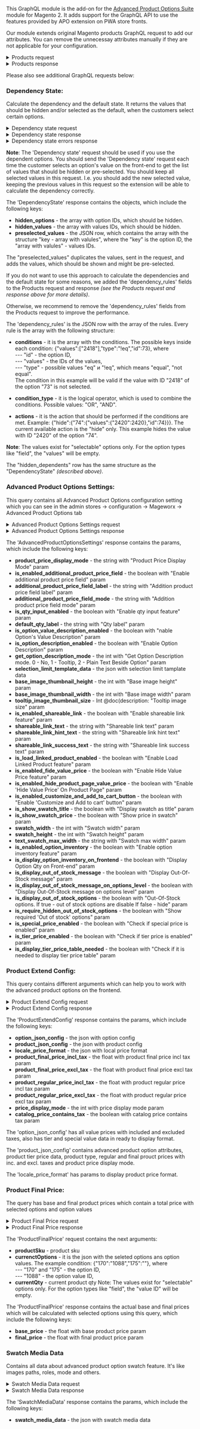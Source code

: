 This GraphQL module is the add-on for the [Advanced Product Options Suite](https://www.mageworx.com/magento-2-advanced-product-options-suite.html) module for Magento 2. It adds support for the GraphQL API to use the features provided by APO extension on PWA store fronts.

Our module extends original Magento products GraphQL request to add our attributes. You can remove the unnecessay attributes manually if they are not applicable for your configuration.

<details>
  <summary>Products request</summary>

```graphql 
{
  products(filter: {sku: {eq: "testMW"}}) {
    items {
      id
      name
      sku
      __typename
      dependency_rules
      hidden_dependents
      absolute_price
      absolute_cost
      absolute_weight
      sku_policy
      shareable_link
      hide_additional_product_price
      ... on CustomizableProductInterface {
        options {
          __typename
          title
          required
          sort_order
          option_id
          qty_input
          div_class
          one_time
          is_swatch
          is_hidden
          mageworx_option_gallery
          mageworx_option_image_mode
          description
          sku_policy
          is_all_customer_groups
          is_all_store_views
          customer_group
          store_view
          disabled
          disabled_by_values
          selection_limit_from
          selection_limit_to
          ... on CustomizableDropDownOption {
            dropdown_value: value {
              title
              option_type_id
              price
              price_type
              sku
              mageworx_option_type_price
              mageworx_title
              special_price
              tier_price
              description
              dependency
              dependency_type
              cost
              images_data
              is_default
              qty_multiplier
              weight
              weight_type
              qty
              manage_stock
              disabled
            }
          }
          ... on CustomizableRadioOption {
                radio_value: value {
              title
              option_type_id
              price
              price_type
              sku
              mageworx_option_type_price
              mageworx_title
              special_price
              tier_price
              description
              dependency
              dependency_type
              cost
              images_data
              is_default
              qty_multiplier
              weight
              weight_type
              qty
              manage_stock
              disabled
            }
          }
          ... on CustomizableMultipleOption {
            multiple_value: value {
              title
              option_type_id
              price
              price_type
              sku
              mageworx_option_type_price
              mageworx_title
              special_price
              tier_price
              description
              dependency
              dependency_type
              cost
              images_data
              is_default
              qty_multiplier
              weight
              weight_type
              qty
              manage_stock
              disabled
            }
          }
          ... on CustomizableCheckboxOption {
            checkbox_value: value {
              title
              option_type_id
              price
              price_type
              sku
              mageworx_option_type_price
              mageworx_title
              special_price
              tier_price
              description
              dependency
              dependency_type
              cost
              images_data
              is_default
              qty_multiplier
              weight
              weight_type
              qty
              manage_stock
              disabled
            }
          }
          ... on CustomizableFieldOption {
            field_value: value {
              max_characters
              price_type
              price
              sku
              mageworx_option_price
              mageworx_title
              dependency
              dependency_type
            }
          }
          ... on CustomizableAreaOption {
            area_value: value {
              max_characters
              price_type
              price
              sku
              mageworx_option_price
              mageworx_title
              dependency
              dependency_type
            }
          }
          ... on CustomizableFileOption {
            file_value: value {
              file_extension
              image_size_x
              image_size_y
              price_type
              price
              sku
              mageworx_option_price
              mageworx_title
              dependency
              dependency_type
            }
          }
          ... on CustomizableDateOption {
            date_value: value {
              price_type
              price
              sku
              mageworx_option_price
              mageworx_title
              dependency
              dependency_type
            }
          }
        }
      }
    }
  }
}
```
</details>
<details>
  <summary>Products response</summary>

```graphql 
{
  "data": {
    "products": {
      "items": [
        {
          "id": 24,
          "name": "testMW",
          "sku": "testMW",
          "__typename": "SimpleProduct",
          "dependency_rules": "[{\"conditions\":[{\"values\":[],\"type\":\"!eq\",\"id\":172}],\"condition_type\":\"or\",\"actions\":{\"hide\":{\"174\":{\"values\":[],\"id\":174},\"175\":{\"values\":[],\"id\":175}}}},{\"conditions\":[{\"values\":[\"1094\"],\"type\":\"!eq\",\"id\":172}],\"condition_type\":\"or\",\"actions\":{\"hide\":{\"174\":{\"values\":{\"1098\":\"1098\",\"1099\":\"1099\",\"1100\":\"1100\",\"1101\":\"1101\"},\"id\":174}}}},{\"conditions\":[{\"values\":[\"1092\",\"1093\",\"1094\"],\"type\":\"!eq\",\"id\":172}],\"condition_type\":\"and\",\"actions\":{\"hide\":{\"175\":{\"values\":[],\"id\":175}}}},{\"conditions\":[{\"values\":[],\"type\":\"!eq\",\"id\":171}],\"condition_type\":\"or\",\"actions\":{\"hide\":{\"176\":{\"values\":[],\"id\":176}}}},{\"conditions\":[{\"values\":[\"1090\",\"1091\"],\"type\":\"!eq\",\"id\":171}],\"condition_type\":\"and\",\"actions\":{\"hide\":{\"176\":{\"values\":[],\"id\":176}}}},{\"conditions\":[{\"values\":[],\"type\":\"!eq\",\"id\":170}],\"condition_type\":\"or\",\"actions\":{\"hide\":{\"177\":{\"values\":[],\"id\":177}}}},{\"conditions\":[{\"values\":[\"1087\",\"1088\",\"1089\"],\"type\":\"!eq\",\"id\":170}],\"condition_type\":\"and\",\"actions\":{\"hide\":{\"177\":{\"values\":[],\"id\":177}}}}]",
          "hidden_dependents": "{\"hidden_options\":[176,177],\"hidden_values\":[],\"preselected_values\":{\"172\":[1092,1093,1094],\"174\":[1100]}}",
          "absolute_price": "1",
          "absolute_cost": "0",
          "absolute_weight": "1",
          "sku_policy": "use_config",
          "shareable_link": null,
          "hide_additional_product_price": "0",
          "options": [
            {
              "__typename": "CustomizableDropDownOption",
              "title": "drop-down",
              "required": true,
              "sort_order": 1,
              "option_id": 170,
              "qty_input": "0",
              "div_class": "",
              "one_time": "0",
              "is_swatch": "0",
              "is_hidden": "0",
              "mageworx_option_gallery": "0",
              "mageworx_option_image_mode": "0",
              "description": "[{\"store_id\":\"0\",\"description\":\"option description\"}]",
              "sku_policy": "independent",
              "is_all_customer_groups": null,
              "is_all_store_views": null,
              "customer_group": null,
              "store_view": null,
              "disabled": "0",
              "disabled_by_values": "0",
              "selection_limit_from": "0",
              "selection_limit_to": "0",
              "dropdown_value": [
                {
                  "title": "1",
                  "option_type_id": 1087,
                  "price": 1,
                  "price_type": "FIXED",
                  "sku": "d1",
                  "mageworx_option_type_price": "[{\"store_id\":\"0\",\"price_type\":\"fixed\",\"price\":\"1.000000\"}]",
                  "mageworx_title": "[{\"store_id\":\"0\",\"title\":\"1\"}]",
                  "special_price": null,
                  "tier_price": null,
                  "description": "[{\"store_id\":\"0\",\"description\":\"value description\"}]",
                  "dependency": null,
                  "dependency_type": "0",
                  "cost": "0.000000",
                  "images_data": "[{\"value\":\"/8/a/8a288a.jpg\",\"option_type_image_id\":\"667\",\"title_text\":\"\",\"sort_order\":\"1\",\"base_image\":\"1\",\"replace_main_gallery_image\":\"1\",\"custom_media_type\":\"color\",\"color\":\"8a288a\",\"disabled\":\"0\",\"overlay_image\":\"0\",\"tooltip_image\":\"1\"}]",
                  "is_default": "0",
                  "qty_multiplier": "0",
                  "weight": "0.000000",
                  "weight_type": "fixed",
                  "qty": "111.0000",
                  "manage_stock": "1",
                  "disabled": "0"
                },
                {
                  "title": "2",
                  "option_type_id": 1088,
                  "price": 110,
                  "price_type": "FIXED",
                  "sku": "d2",
                  "mageworx_option_type_price": "[{\"store_id\":\"0\",\"price_type\":\"fixed\",\"price\":\"110.000000\"}]",
                  "mageworx_title": "[{\"store_id\":\"0\",\"title\":\"2\"}]",
                  "special_price": "[{\"price\":\"90.0000\",\"customer_group_id\":\"32000\",\"price_type\":\"fixed\",\"date_from\":\"\",\"date_to\":\"\",\"comment\":\"\"}]",
                  "tier_price": null,
                  "description": "[{\"store_id\":\"0\",\"description\":\"value description\"}]",
                  "dependency": null,
                  "dependency_type": "0",
                  "cost": "0.000000",
                  "images_data": null,
                  "is_default": "0",
                  "qty_multiplier": "0",
                  "weight": "0.000000",
                  "weight_type": "fixed",
                  "qty": "222.0000",
                  "manage_stock": "1",
                  "disabled": "0"
                },
                {
                  "title": "3",
                  "option_type_id": 1089,
                  "price": 123,
                  "price_type": "FIXED",
                  "sku": "simple",
                  "mageworx_option_type_price": "[{\"store_id\":\"0\",\"price_type\":\"fixed\",\"price\":\"123.000000\"}]",
                  "mageworx_title": "[{\"store_id\":\"0\",\"title\":\"3\"}]",
                  "special_price": null,
                  "tier_price": "[{\"price\":\"100.0000\",\"customer_group_id\":\"32000\",\"price_type\":\"fixed\",\"date_from\":\"\",\"date_to\":\"\",\"qty\":\"3\"},{\"price\":\"90.0000\",\"customer_group_id\":\"32000\",\"price_type\":\"fixed\",\"date_from\":\"\",\"date_to\":\"\",\"qty\":\"4\"},{\"price\":\"80.0000\",\"customer_group_id\":\"32000\",\"price_type\":\"fixed\",\"date_from\":\"\",\"date_to\":\"\",\"qty\":\"5\"}]",
                  "description": "[{\"store_id\":\"0\",\"description\":\"value description\"}]",
                  "dependency": null,
                  "dependency_type": "0",
                  "cost": null,
                  "images_data": null,
                  "is_default": "0",
                  "qty_multiplier": "0",
                  "weight": null,
                  "weight_type": "fixed",
                  "qty": "121.0000",
                  "manage_stock": "1",
                  "disabled": "0"
                }
              ]
            },
            {
              "__typename": "CustomizableRadioOption",
              "title": "radio",
              "required": true,
              "sort_order": 2,
              "option_id": 171,
              "qty_input": "0",
              "div_class": "test div class",
              "one_time": "1",
              "is_swatch": "0",
              "is_hidden": "0",
              "mageworx_option_gallery": "1",
              "mageworx_option_image_mode": "1",
              "description": "[{\"store_id\":\"0\",\"description\":\"option description\"}]",
              "sku_policy": "use_config",
              "is_all_customer_groups": null,
              "is_all_store_views": null,
              "customer_group": null,
              "store_view": null,
              "disabled": "0",
              "disabled_by_values": "0",
              "selection_limit_from": "1",
              "selection_limit_to": "2",
              "radio_value": [
                {
                  "title": "r1",
                  "option_type_id": 1090,
                  "price": 22,
                  "price_type": "FIXED",
                  "sku": "",
                  "mageworx_option_type_price": "[{\"store_id\":\"0\",\"price_type\":\"fixed\",\"price\":\"22.000000\"}]",
                  "mageworx_title": "[{\"store_id\":\"0\",\"title\":\"r1\"}]",
                  "special_price": null,
                  "tier_price": null,
                  "description": "[{\"store_id\":\"0\",\"description\":\"value description\"}]",
                  "dependency": null,
                  "dependency_type": "0",
                  "cost": "0.000000",
                  "images_data": "[{\"value\":\"/0/0/0034e0.jpg\",\"option_type_image_id\":\"668\",\"title_text\":\"\",\"sort_order\":\"1\",\"base_image\":\"1\",\"replace_main_gallery_image\":\"1\",\"custom_media_type\":\"color\",\"color\":\"0034e0\",\"disabled\":\"0\",\"overlay_image\":\"0\",\"tooltip_image\":\"1\"}]",
                  "is_default": "0",
                  "qty_multiplier": "0",
                  "weight": "0.000000",
                  "weight_type": "fixed",
                  "qty": "0.0000",
                  "manage_stock": "0",
                  "disabled": "0"
                },
                {
                  "title": "r2",
                  "option_type_id": 1091,
                  "price": 11,
                  "price_type": "FIXED",
                  "sku": "",
                  "mageworx_option_type_price": "[{\"store_id\":\"0\",\"price_type\":\"fixed\",\"price\":\"11.000000\"}]",
                  "mageworx_title": "[{\"store_id\":\"0\",\"title\":\"r2\"}]",
                  "special_price": null,
                  "tier_price": null,
                  "description": "[{\"store_id\":\"0\",\"description\":\"value description\"}]",
                  "dependency": null,
                  "dependency_type": "0",
                  "cost": "0.000000",
                  "images_data": "[{\"value\":\"/b/f/bf64bf.jpg\",\"option_type_image_id\":\"669\",\"title_text\":\"\",\"sort_order\":\"1\",\"base_image\":\"1\",\"replace_main_gallery_image\":\"1\",\"custom_media_type\":\"color\",\"color\":\"bf64bf\",\"disabled\":\"0\",\"overlay_image\":\"0\",\"tooltip_image\":\"1\"}]",
                  "is_default": "0",
                  "qty_multiplier": "0",
                  "weight": "0.000000",
                  "weight_type": "fixed",
                  "qty": "0.0000",
                  "manage_stock": "0",
                  "disabled": "0"
                }
              ]
            },
            {
              "__typename": "CustomizableCheckboxOption",
              "title": "checkbox",
              "required": true,
              "sort_order": 3,
              "option_id": 172,
              "qty_input": "0",
              "div_class": "",
              "one_time": "0",
              "is_swatch": "0",
              "is_hidden": "1",
              "mageworx_option_gallery": "0",
              "mageworx_option_image_mode": "0",
              "description": "[{\"store_id\":\"0\",\"description\":\"option description\"}]",
              "sku_policy": "use_config",
              "is_all_customer_groups": null,
              "is_all_store_views": null,
              "customer_group": null,
              "store_view": null,
              "disabled": "0",
              "disabled_by_values": "0",
              "selection_limit_from": "0",
              "selection_limit_to": "0",
              "checkbox_value": [
                {
                  "title": "c1",
                  "option_type_id": 1092,
                  "price": 1,
                  "price_type": "FIXED",
                  "sku": "",
                  "mageworx_option_type_price": "[{\"store_id\":\"0\",\"price_type\":\"fixed\",\"price\":\"1.000000\"}]",
                  "mageworx_title": "[{\"store_id\":\"0\",\"title\":\"c1\"}]",
                  "special_price": null,
                  "tier_price": null,
                  "description": "[{\"store_id\":\"0\",\"description\":\"value description\"}]",
                  "dependency": null,
                  "dependency_type": "0",
                  "cost": "0.000000",
                  "images_data": null,
                  "is_default": "1",
                  "qty_multiplier": "0",
                  "weight": "0.000000",
                  "weight_type": "fixed",
                  "qty": "0.0000",
                  "manage_stock": "0",
                  "disabled": "0"
                },
                {
                  "title": "c2",
                  "option_type_id": 1093,
                  "price": 2,
                  "price_type": "FIXED",
                  "sku": "",
                  "mageworx_option_type_price": "[{\"store_id\":\"0\",\"price_type\":\"fixed\",\"price\":\"2.000000\"}]",
                  "mageworx_title": "[{\"store_id\":\"0\",\"title\":\"c2\"}]",
                  "special_price": null,
                  "tier_price": null,
                  "description": "[{\"store_id\":\"0\",\"description\":\"value description\"}]",
                  "dependency": null,
                  "dependency_type": "0",
                  "cost": "0.000000",
                  "images_data": null,
                  "is_default": "1",
                  "qty_multiplier": "0",
                  "weight": "0.000000",
                  "weight_type": "fixed",
                  "qty": "0.0000",
                  "manage_stock": "0",
                  "disabled": "0"
                },
                {
                  "title": "c3",
                  "option_type_id": 1094,
                  "price": 3,
                  "price_type": "FIXED",
                  "sku": "",
                  "mageworx_option_type_price": "[{\"store_id\":\"0\",\"price_type\":\"fixed\",\"price\":\"3.000000\"}]",
                  "mageworx_title": "[{\"store_id\":\"0\",\"title\":\"c3\"}]",
                  "special_price": null,
                  "tier_price": null,
                  "description": "[{\"store_id\":\"0\",\"description\":\"value description\"}]",
                  "dependency": null,
                  "dependency_type": "0",
                  "cost": "0.000000",
                  "images_data": null,
                  "is_default": "1",
                  "qty_multiplier": "0",
                  "weight": "0.000000",
                  "weight_type": "fixed",
                  "qty": "0.0000",
                  "manage_stock": "0",
                  "disabled": "0"
                }
              ]
            },
            {
              "__typename": "CustomizableMultipleOption",
              "title": "multi-select",
              "required": true,
              "sort_order": 4,
              "option_id": 173,
              "qty_input": "0",
              "div_class": "value description",
              "one_time": "0",
              "is_swatch": "0",
              "is_hidden": "0",
              "mageworx_option_gallery": "0",
              "mageworx_option_image_mode": "0",
              "description": "[{\"store_id\":\"0\",\"description\":\"option description\"}]",
              "sku_policy": "use_config",
              "is_all_customer_groups": null,
              "is_all_store_views": null,
              "customer_group": null,
              "store_view": null,
              "disabled": "0",
              "disabled_by_values": "0",
              "selection_limit_from": "1",
              "selection_limit_to": "2",
              "multiple_value": [
                {
                  "title": "m1",
                  "option_type_id": 1095,
                  "price": 0,
                  "price_type": "FIXED",
                  "sku": "",
                  "mageworx_option_type_price": "[{\"store_id\":\"0\",\"price_type\":\"fixed\",\"price\":\"0.000000\"}]",
                  "mageworx_title": "[{\"store_id\":\"0\",\"title\":\"m1\"}]",
                  "special_price": null,
                  "tier_price": null,
                  "description": "[{\"store_id\":\"0\",\"description\":\"value description\"}]",
                  "dependency": null,
                  "dependency_type": "0",
                  "cost": "0.000000",
                  "images_data": null,
                  "is_default": "0",
                  "qty_multiplier": "0",
                  "weight": "0.000000",
                  "weight_type": "fixed",
                  "qty": "0.0000",
                  "manage_stock": "0",
                  "disabled": "0"
                },
                {
                  "title": "m2",
                  "option_type_id": 1096,
                  "price": 0,
                  "price_type": "FIXED",
                  "sku": "",
                  "mageworx_option_type_price": "[{\"store_id\":\"0\",\"price_type\":\"fixed\",\"price\":\"0.000000\"}]",
                  "mageworx_title": "[{\"store_id\":\"0\",\"title\":\"m2\"}]",
                  "special_price": null,
                  "tier_price": null,
                  "description": "[{\"store_id\":\"0\",\"description\":\"value description\"}]",
                  "dependency": null,
                  "dependency_type": "0",
                  "cost": "0.000000",
                  "images_data": null,
                  "is_default": "0",
                  "qty_multiplier": "0",
                  "weight": "0.000000",
                  "weight_type": "fixed",
                  "qty": "0.0000",
                  "manage_stock": "0",
                  "disabled": "0"
                },
                {
                  "title": "m3",
                  "option_type_id": 1097,
                  "price": 0,
                  "price_type": "FIXED",
                  "sku": "",
                  "mageworx_option_type_price": "[{\"store_id\":\"0\",\"price_type\":\"fixed\",\"price\":\"0.000000\"}]",
                  "mageworx_title": "[{\"store_id\":\"0\",\"title\":\"m3\"}]",
                  "special_price": null,
                  "tier_price": null,
                  "description": "[{\"store_id\":\"0\",\"description\":\"value description\"}]",
                  "dependency": null,
                  "dependency_type": "0",
                  "cost": "0.000000",
                  "images_data": null,
                  "is_default": "0",
                  "qty_multiplier": "0",
                  "weight": "0.000000",
                  "weight_type": "fixed",
                  "qty": "0.0000",
                  "manage_stock": "0",
                  "disabled": "0"
                }
              ]
            },
            {
              "__typename": "CustomizableDropDownOption",
              "title": "drop-down swatch",
              "required": true,
              "sort_order": 5,
              "option_id": 174,
              "qty_input": "0",
              "div_class": "value description",
              "one_time": "0",
              "is_swatch": "1",
              "is_hidden": "0",
              "mageworx_option_gallery": "0",
              "mageworx_option_image_mode": "0",
              "description": "[{\"store_id\":\"0\",\"description\":\"option description\"}]",
              "sku_policy": "use_config",
              "is_all_customer_groups": null,
              "is_all_store_views": null,
              "customer_group": null,
              "store_view": null,
              "disabled": "0",
              "disabled_by_values": "0",
              "selection_limit_from": "0",
              "selection_limit_to": "0",
              "dropdown_value": [
                {
                  "title": "s1",
                  "option_type_id": 1098,
                  "price": 0,
                  "price_type": "FIXED",
                  "sku": "",
                  "mageworx_option_type_price": "[{\"store_id\":\"0\",\"price_type\":\"fixed\",\"price\":\"0.000000\"}]",
                  "mageworx_title": "[{\"store_id\":\"0\",\"title\":\"s1\"}]",
                  "special_price": null,
                  "tier_price": null,
                  "description": "[{\"store_id\":\"0\",\"description\":\"value description\"}]",
                  "dependency": "[[\"172\",\"1094\"]]",
                  "dependency_type": "0",
                  "cost": "3.000000",
                  "images_data": null,
                  "is_default": "0",
                  "qty_multiplier": "0",
                  "weight": "3333.000000",
                  "weight_type": "fixed",
                  "qty": "0.0000",
                  "manage_stock": "0",
                  "disabled": "0"
                },
                {
                  "title": "s2",
                  "option_type_id": 1099,
                  "price": 0,
                  "price_type": "FIXED",
                  "sku": "",
                  "mageworx_option_type_price": "[{\"store_id\":\"0\",\"price_type\":\"fixed\",\"price\":\"0.000000\"}]",
                  "mageworx_title": "[{\"store_id\":\"0\",\"title\":\"s2\"}]",
                  "special_price": null,
                  "tier_price": null,
                  "description": "[{\"store_id\":\"0\",\"description\":\"value description\"}]",
                  "dependency": "[[\"172\",\"1094\"]]",
                  "dependency_type": "0",
                  "cost": "22.000000",
                  "images_data": null,
                  "is_default": "0",
                  "qty_multiplier": "0",
                  "weight": "333.000000",
                  "weight_type": "fixed",
                  "qty": "0.0000",
                  "manage_stock": "0",
                  "disabled": "0"
                },
                {
                  "title": "s3",
                  "option_type_id": 1100,
                  "price": 0,
                  "price_type": "FIXED",
                  "sku": "",
                  "mageworx_option_type_price": "[{\"store_id\":\"0\",\"price_type\":\"fixed\",\"price\":\"0.000000\"}]",
                  "mageworx_title": "[{\"store_id\":\"0\",\"title\":\"s3\"}]",
                  "special_price": null,
                  "tier_price": null,
                  "description": "[{\"store_id\":\"0\",\"description\":\"value description\"}]",
                  "dependency": "[[\"172\",\"1094\"]]",
                  "dependency_type": "0",
                  "cost": "123.000000",
                  "images_data": null,
                  "is_default": "1",
                  "qty_multiplier": "0",
                  "weight": "222.000000",
                  "weight_type": "fixed",
                  "qty": "0.0000",
                  "manage_stock": "0",
                  "disabled": "0"
                },
                {
                  "title": "s4",
                  "option_type_id": 1101,
                  "price": 0,
                  "price_type": "FIXED",
                  "sku": "",
                  "mageworx_option_type_price": "[{\"store_id\":\"0\",\"price_type\":\"fixed\",\"price\":\"0.000000\"}]",
                  "mageworx_title": "[{\"store_id\":\"0\",\"title\":\"s4\"}]",
                  "special_price": null,
                  "tier_price": null,
                  "description": "[{\"store_id\":\"0\",\"description\":\"value description\"}]",
                  "dependency": "[[\"172\",\"1094\"]]",
                  "dependency_type": "0",
                  "cost": "123.000000",
                  "images_data": null,
                  "is_default": "0",
                  "qty_multiplier": "0",
                  "weight": "222.000000",
                  "weight_type": "fixed",
                  "qty": "0.0000",
                  "manage_stock": "0",
                  "disabled": "1"
                }
              ]
            },
            {
              "__typename": "CustomizableAreaOption",
              "title": "area default",
              "required": true,
              "sort_order": 6,
              "option_id": 175,
              "qty_input": "0",
              "div_class": "test div class",
              "one_time": "0",
              "is_swatch": "0",
              "is_hidden": "0",
              "mageworx_option_gallery": "0",
              "mageworx_option_image_mode": "0",
              "description": "[{\"store_id\":\"0\",\"description\":\"option description\"}]",
              "sku_policy": "use_config",
              "is_all_customer_groups": null,
              "is_all_store_views": null,
              "customer_group": null,
              "store_view": null,
              "disabled": "0",
              "disabled_by_values": "0",
              "selection_limit_from": "0",
              "selection_limit_to": "0",
              "area_value": {
                "max_characters": 0,
                "price_type": "FIXED",
                "price": 100,
                "sku": "",
                "mageworx_option_price": "[{\"store_id\":\"0\",\"price_type\":\"fixed\",\"price\":\"100.000000\"}]",
                "mageworx_title": "[{\"store_id\":\"0\",\"title\":\"area\"},{\"store_id\":\"1\",\"title\":\"area default\"},{\"store_id\":\"2\",\"title\":\"area en_GB\"}]",
                "dependency": "[[\"172\",\"1092\"],[\"172\",\"1093\"],[\"172\",\"1094\"]]",
                "dependency_type": "0"
              }
            },
            {
              "__typename": "CustomizableFieldOption",
              "title": "field deafult",
              "required": true,
              "sort_order": 7,
              "option_id": 176,
              "qty_input": "0",
              "div_class": "test div class",
              "one_time": "0",
              "is_swatch": "0",
              "is_hidden": "0",
              "mageworx_option_gallery": "0",
              "mageworx_option_image_mode": "0",
              "description": "[{\"store_id\":\"0\",\"description\":\"option description\"}]",
              "sku_policy": "use_config",
              "is_all_customer_groups": null,
              "is_all_store_views": null,
              "customer_group": null,
              "store_view": null,
              "disabled": "0",
              "disabled_by_values": "0",
              "selection_limit_from": "0",
              "selection_limit_to": "0",
              "field_value": {
                "max_characters": 0,
                "price_type": "FIXED",
                "price": 200,
                "sku": "",
                "mageworx_option_price": "[{\"store_id\":\"0\",\"price_type\":\"fixed\",\"price\":\"200.000000\"}]",
                "mageworx_title": "[{\"store_id\":\"0\",\"title\":\"field\"},{\"store_id\":\"1\",\"title\":\"field deafult\"},{\"store_id\":\"2\",\"title\":\"field en_GB \"}]",
                "dependency": "[[\"171\",\"1090\"],[\"171\",\"1091\"]]",
                "dependency_type": "0"
              }
            },
            {
              "__typename": "CustomizableDateOption",
              "title": "date",
              "required": true,
              "sort_order": 8,
              "option_id": 177,
              "qty_input": "0",
              "div_class": "test div class",
              "one_time": "0",
              "is_swatch": "0",
              "is_hidden": "0",
              "mageworx_option_gallery": "0",
              "mageworx_option_image_mode": "0",
              "description": "[{\"store_id\":\"0\",\"description\":\"option description\"}]",
              "sku_policy": "use_config",
              "is_all_customer_groups": null,
              "is_all_store_views": null,
              "customer_group": null,
              "store_view": null,
              "disabled": "0",
              "disabled_by_values": "0",
              "selection_limit_from": "0",
              "selection_limit_to": "0",
              "date_value": {
                "price_type": "FIXED",
                "price": 300,
                "sku": "",
                "mageworx_option_price": "[{\"store_id\":\"0\",\"price_type\":\"fixed\",\"price\":\"300.000000\"}]",
                "mageworx_title": "[{\"store_id\":\"0\",\"title\":\"date\"}]",
                "dependency": "[[\"170\",\"1087\"],[\"170\",\"1088\"],[\"170\",\"1089\"]]",
                "dependency_type": "0"
              }
            }
          ]
        }
      ]
    }
  }
}
```
</details>

Please also see additional GraphQL requests below: 

### Dependency State: 
Calculate the dependency and the default state. It returns the values that should be hidden and/or selected as the default, when the customers select certain options. 

<details>
  <summary>Dependency state request</summary>

```graphql 
{
    dependencyState (
        productSku: "testMW"
        selectedValues: "2419,2420"
    ) {
        hidden_options
        hidden_values
        preselected_values
    }
}
```
</details>
<details>
  <summary>Dependency state response</summary>

```graphql 
{
  "data": {
    "dependencyState": {
      "hidden_options": [
        174,
        175,
        176,
        177
      ],
      "hidden_values": [
        1098,
        1099,
        1100,
        1101
      ],
      "preselected_values": "{\"73\":[2419]}"
    }
  }
}
```
</details>
<details>
  <summary>Dependency state errors response</summary>

```graphql 
{
  "errors": [
    {
      "message": "Selected value '2420' is wrong and should be hidden",
      "extensions": {
        "category": "graphql-input"
      },
      "locations": [
        {
          "line": 2,
          "column": 3
        }
      ],
      "path": [
        "dependencyState"
      ]
    }
  ],
  "data": {
    "dependencyState": null
  }
}
```
</details>

**Note**:
The 'Dependency state' request should be used if you use the dependent options. You should send the 'Dependency state' request each time the customer selects an option's value on the front-end to get the list of values that should be hidden or pre-selected. You should keep all selected values in this request. I.e. you should add the new selected value, keeping the previous values in this request so the extension will be able to calculate the dependency correctly.

The 'DependencyState' response contains the objects, which include the following keys:

- **hidden_options** - the array with option IDs, which should be hidden.
- **hidden_values** - the array with values IDs, which should be hidden.
- **preselected_values** - the JSON row, which contains the array with the structure "key - array with valules", where the "key" is the option ID, the "array with valules" - values IDs.

The "preselected_values" duplicates the values, sent in the request, and adds the values, which should be shown and might be pre-selected.

If you do not want to use this approach to calculate the dependencies and the default state for some reasons, we added the 'dependency_rules' fields to the Products request and response *(see the Products request and response above for more details)*. 

Otherwise, we recommend to remove the 'dependency_rules' fields from the Products request to improve the performance.

The 'dependency_rules' is the JSON row with the array of the rules. Every rule is the array with the following structure:

- **conditions** - it is the array with the conditions. The possible keys inside each condition: {"values":["2418"],"type":"!eq","id":73}, where <br />
--- "id" - the option ID, <br />
--- "values" - the IDs of the values, <br />
--- "type" - possible values "eq" и "!eq", which means "equal", "not equal". <br />
The condition in this example will be valid if the value with ID "2418" of the option  "73" is not selected.

- **condition_type** - it is the logical operator, which is used to combine the conditions. Possible values: "OR", "AND".

- **actions** - it is the action that should be performed if the conditions are met. Example: {"hide":{"74":{"values":{"2420":2420},"id":74}}}. The current available action is the "hide" only. This example hides the value with ID "2420" of the option "74".

**Note**:
The values exist for "selectable" options only. For the option types like "field", the "values" will be empty.

The "hidden_dependents" row has the same structure as the "DependencyState" *(described above)*.


### Advanced Product Options Settings:
This query contains all Advanced Product Options configuration setting which you can see in the admin stores -> configuration -> Mageworx -> Advanced Product Options tab

<details>
  <summary>Advanced Product Options Settings request</summary>

```graphql 
{
  advancedProductOptionsSettings {
      product_price_display_mode
      is_enabled_additional_product_price_field
      additional_product_price_field_label
      additional_product_price_field_mode
      is_qty_input_enabled
      default_qty_label
      is_option_value_description_enabled
      is_option_description_enabled
      get_option_description_mode
      selection_limit_template_data
      base_image_thumbnail_height
      base_image_thumbnail_width
      tooltip_image_thumbnail_size
      is_enabled_shareable_link
      shareable_link_text
      shareable_link_hint_text
      shareable_link_success_text
      is_load_linked_product_enabled
      is_enabled_fide_value_price
      is_enabled_hide_product_page_value_price
      is_enabled_customize_and_add_to_cart_button
      is_show_swatch_title
      is_show_swatch_price
      swatch_width
      swatch_height
      text_swatch_max_width
      is_enabled_option_inventory
      is_display_option_inventory_on_frontend
      is_display_out_of_stock_message
      is_display_out_of_stock_message_on_options_level
      is_display_out_of_stock_options
      is_require_hidden_out_of_stock_options
      is_special_price_enabled
      is_tier_price_enabled
      is_display_tier_price_table_needed
  }
}
```
</details>

<details>
  <summary>Advanced Product Options Settings response</summary>

```graphql 
{
  "data": {
    "advancedProductOptionsSettings": {
      "product_price_display_mode": "disabled",
      "is_enabled_additional_product_price_field": false,
      "additional_product_price_field_label": "Total Price:",
      "additional_product_price_field_mode": "final_price",
      "is_qty_input_enabled": false,
      "default_qty_label": "Qty: ",
      "is_option_value_description_enabled": true,
      "is_option_description_enabled": true,
      "get_option_description_mode": 1,
      "selection_limit_template_data": "{\"selection_limit_from_message\":\"Please choose {selection_limit_from} values at least\",\"selection_limit_to_message\":\"Please choose {selection_limit_to} values max\",\"selection_limit_from_to_message\":\"Please choose from {selection_limit_from} to {selection_limit_to} values\"}",
      "base_image_thumbnail_height": 35,
      "base_image_thumbnail_width": 0,
      "tooltip_image_thumbnail_size": 130,
      "is_enabled_shareable_link": false,
      "shareable_link_text": "Get shareable link",
      "shareable_link_hint_text": "Get the link to the product with selected options",
      "shareable_link_success_text": "Link copied to clipboard",
      "is_load_linked_product_enabled": false,
      "is_enabled_fide_value_price": false,
      "is_enabled_hide_product_page_value_price": false,
      "is_enabled_customize_and_add_to_cart_button": false,
      "is_show_swatch_title": false,
      "is_show_swatch_price": false,
      "swatch_width": 35,
      "swatch_height": 35,
      "text_swatch_max_width": "90",
      "is_enabled_option_inventory": true,
      "is_display_option_inventory_on_frontend": true,
      "is_display_out_of_stock_message": true,
      "is_display_out_of_stock_message_on_options_level": false,
      "is_display_out_of_stock_options": true,
      "is_require_hidden_out_of_stock_options": true,
      "is_special_price_enabled": true,
      "is_tier_price_enabled": true,
      "is_display_tier_price_table_needed": false
    }
  }
}
```
</details>

The 'AdvancedProductOptionsSettings' response contains the params, which include the following keys:

- **product_price_display_mode** - the string with "Product Price Display Mode" param
- **is_enabled_additional_product_price_field** - the boolean with "Enable additional product price field" param
- **additional_product_price_field_label** - the string with "Addition product price field label" param
- **additional_product_price_field_mode** - the string with "Addition product price field mode" param
- **is_qty_input_enabled** - the boolean with "Enable qty input feature" param
- **default_qty_label** - the string with "Qty label" param
- **is_option_value_description_enabled** - the boolean with "nable Option's Value Description" param
- **is_option_description_enabled** - the boolean with "Enable Option Description" param
- **get_option_description_mode** - the int with "Get Option Description mode. 0 - No, 1 - Tooltip, 2 - Plain Text Beside Option" param
- **selection_limit_template_data** - the json with selection limit tamplate data
- **base_image_thumbnail_height** - the int with "Base image height" param
- **base_image_thumbnail_width** - the int with "Base image width" param
- **tooltip_image_thumbnail_size** - Int @doc(description: "Tooltip image size" param
- **is_enabled_shareable_link** - the boolean with "Enable shareable link feature" param
- **shareable_link_text** - the string with "Shareable link text" param
- **shareable_link_hint_text** - the string with "Shareable link hint text" param
- **shareable_link_success_text** - the string with "Shareable link success text" param
- **is_load_linked_product_enabled** - the boolean with "Enable Load Linked Product feature" param
- **is_enabled_fide_value_price** - the boolean with "Enable Hide Value Price feature" param
- **is_enabled_hide_product_page_value_price** - the boolean with "Enable 'Hide Value Price' On Product Page" param
- **is_enabled_customize_and_add_to_cart_button** - the boolean with "Enable 'Customize and Add to cart' button" param
- **is_show_swatch_title** - the boolean with "Display swatch as title" param
- **is_show_swatch_price** - the boolean with "Show price in swatch" param
- **swatch_width** - the int with "Swatch width" param
- **swatch_height** - the int with "Swatch height" param
- **text_swatch_max_width** - the string with "Swatch max width" param
- **is_enabled_option_inventory** - the boolean with "Enable option inventory feature" param
- **is_display_option_inventory_on_frontend** - the boolean with "Display Option Qty on Front-end" param
- **is_display_out_of_stock_message** - the boolean with "Display Out-Of-Stock message" param
- **is_display_out_of_stock_message_on_options_level** - the boolean with "Display Out-Of-Stock message on options level" param
- **is_display_out_of_stock_options** - the boolean with "Out-Of-Stock options. If true - out of stock options are disable If false - hide" param
- **is_require_hidden_out_of_stock_options** - the boolean with "Show required 'Out of stock' options" param
- **is_special_price_enabled** - the boolean with "Check if special price is enabled" param
- **is_tier_price_enabled** - the boolean with "Check if tier price is enabled" param
- **is_display_tier_price_table_needed** - the boolean with "Check if it is needed to display tier price table" param


### Product Extend Config:
This query contains different arguments which can help you to work with the advanced product options on the frontend.

<details>
  <summary>Product Extend Config request</summary>

```graphql 
{
  productExtendConfig (
      productSku: "testMW"
      qty: 1
  ) {
      option_json_config
      product_json_config
      locale_price_format
      product_final_price_incl_tax
      product_final_price_excl_tax
      product_regular_price_incl_tax
      product_regular_price_excl_tax
      price_display_mode
      catalog_price_contains_tax
  }
}
```
</details>

<details>
  <summary>Product Extend Config response</summary>

```graphql 
{
  "data": {
    "productExtendConfig": {
      "option_json_config": "{\"170\":{\"1087\":{\"prices\":{\"oldPrice\":{\"amount\":1,\"amount_excl_tax\":1,\"amount_incl_tax\":1},\"basePrice\":{\"amount\":1},\"finalPrice\":{\"amount\":1}},\"type\":\"fixed\",\"name\":\"1\",\"stockMessage\":\"(111)\",\"valuePrice\":\"$1.00\",\"tier_price_display_data\":[],\"title\":\"1\"},\"1088\":{\"prices\":{\"oldPrice\":{\"amount\":110,\"amount_excl_tax\":110,\"amount_incl_tax\":110},\"basePrice\":{\"amount\":90},\"finalPrice\":{\"amount\":90}},\"type\":\"fixed\",\"name\":\"2\",\"stockMessage\":\"(222)\",\"valuePrice\":\"$110.00\",\"special_price_display_node\":\"+$90.00 (Regular Price: $110.00. )\",\"tier_price_display_data\":[],\"title\":\"2\"},\"1089\":{\"prices\":{\"oldPrice\":{\"amount\":123,\"amount_excl_tax\":123,\"amount_incl_tax\":123},\"basePrice\":{\"amount\":123},\"finalPrice\":{\"amount\":123}},\"type\":\"fixed\",\"name\":\"3\",\"stockMessage\":\"(333)\",\"valuePrice\":\"$123.00\",\"tier_price_display_data\":{\"3\":{\"price\":100,\"customer_group_id\":\"32000\",\"price_type\":\"fixed\",\"date_from\":\"\",\"date_to\":\"\",\"qty\":\"3\",\"price_incl_tax\":100,\"percent\":19},\"4\":{\"price\":90,\"customer_group_id\":\"32000\",\"price_type\":\"fixed\",\"date_from\":\"\",\"date_to\":\"\",\"qty\":\"4\",\"price_incl_tax\":90,\"percent\":27},\"5\":{\"price\":80,\"customer_group_id\":\"32000\",\"price_type\":\"fixed\",\"date_from\":\"\",\"date_to\":\"\",\"qty\":\"5\",\"price_incl_tax\":80,\"percent\":35}},\"title\":\"3\"}},\"171\":{\"1090\":{\"prices\":{\"oldPrice\":{\"amount\":22,\"amount_excl_tax\":22,\"amount_incl_tax\":22},\"basePrice\":{\"amount\":22},\"finalPrice\":{\"amount\":22}},\"type\":\"fixed\",\"name\":\"r1\",\"valuePrice\":\"$22.00\",\"tier_price_display_data\":[],\"title\":\"r1\"},\"1091\":{\"prices\":{\"oldPrice\":{\"amount\":11,\"amount_excl_tax\":11,\"amount_incl_tax\":11},\"basePrice\":{\"amount\":11},\"finalPrice\":{\"amount\":11}},\"type\":\"fixed\",\"name\":\"r2\",\"valuePrice\":\"$11.00\",\"tier_price_display_data\":[],\"title\":\"r2\"}},\"172\":{\"1092\":{\"prices\":{\"oldPrice\":{\"amount\":1,\"amount_excl_tax\":1,\"amount_incl_tax\":1},\"basePrice\":{\"amount\":1},\"finalPrice\":{\"amount\":1}},\"type\":\"fixed\",\"name\":\"c1\",\"valuePrice\":\"$1.00\",\"tier_price_display_data\":[],\"title\":\"c1\"},\"1093\":{\"prices\":{\"oldPrice\":{\"amount\":2,\"amount_excl_tax\":2,\"amount_incl_tax\":2},\"basePrice\":{\"amount\":2},\"finalPrice\":{\"amount\":2}},\"type\":\"fixed\",\"name\":\"c2\",\"valuePrice\":\"$2.00\",\"tier_price_display_data\":[],\"title\":\"c2\"},\"1094\":{\"prices\":{\"oldPrice\":{\"amount\":3,\"amount_excl_tax\":3,\"amount_incl_tax\":3},\"basePrice\":{\"amount\":3},\"finalPrice\":{\"amount\":3}},\"type\":\"fixed\",\"name\":\"c3\",\"valuePrice\":\"$3.00\",\"tier_price_display_data\":[],\"title\":\"c3\"}},\"173\":{\"1095\":{\"prices\":{\"oldPrice\":{\"amount\":0,\"amount_excl_tax\":0,\"amount_incl_tax\":0},\"basePrice\":{\"amount\":0},\"finalPrice\":{\"amount\":0}},\"type\":\"fixed\",\"name\":\"m1\",\"valuePrice\":\"$0.00\",\"tier_price_display_data\":[],\"title\":\"m1\"},\"1096\":{\"prices\":{\"oldPrice\":{\"amount\":0,\"amount_excl_tax\":0,\"amount_incl_tax\":0},\"basePrice\":{\"amount\":0},\"finalPrice\":{\"amount\":0}},\"type\":\"fixed\",\"name\":\"m2\",\"valuePrice\":\"$0.00\",\"tier_price_display_data\":[],\"title\":\"m2\"},\"1097\":{\"prices\":{\"oldPrice\":{\"amount\":0,\"amount_excl_tax\":0,\"amount_incl_tax\":0},\"basePrice\":{\"amount\":0},\"finalPrice\":{\"amount\":0}},\"type\":\"fixed\",\"name\":\"m3\",\"valuePrice\":\"$0.00\",\"tier_price_display_data\":[],\"title\":\"m3\"}},\"174\":{\"1098\":{\"prices\":{\"oldPrice\":{\"amount\":0,\"amount_excl_tax\":0,\"amount_incl_tax\":0},\"basePrice\":{\"amount\":0},\"finalPrice\":{\"amount\":0}},\"type\":\"fixed\",\"name\":\"s1\",\"valuePrice\":\"$0.00\",\"tier_price_display_data\":[],\"title\":\"s1\"},\"1099\":{\"prices\":{\"oldPrice\":{\"amount\":0,\"amount_excl_tax\":0,\"amount_incl_tax\":0},\"basePrice\":{\"amount\":0},\"finalPrice\":{\"amount\":0}},\"type\":\"fixed\",\"name\":\"s2\",\"valuePrice\":\"$0.00\",\"tier_price_display_data\":[],\"title\":\"s2\"},\"1100\":{\"prices\":{\"oldPrice\":{\"amount\":0,\"amount_excl_tax\":0,\"amount_incl_tax\":0},\"basePrice\":{\"amount\":0},\"finalPrice\":{\"amount\":0}},\"type\":\"fixed\",\"name\":\"s3\",\"valuePrice\":\"$0.00\",\"tier_price_display_data\":[],\"title\":\"s3\"},\"1101\":{\"prices\":{\"oldPrice\":{\"amount\":0,\"amount_excl_tax\":0,\"amount_incl_tax\":0},\"basePrice\":{\"amount\":0},\"finalPrice\":{\"amount\":0}},\"type\":\"fixed\",\"name\":\"s4\",\"valuePrice\":\"$0.00\",\"tier_price_display_data\":[],\"title\":\"s4\"}},\"175\":{\"prices\":{\"oldPrice\":{\"amount\":100,\"amount_excl_tax\":100,\"amount_incl_tax\":100},\"basePrice\":{\"amount\":100},\"finalPrice\":{\"amount\":100}},\"type\":\"fixed\",\"name\":\"area default\",\"valuePrice\":\"$100.00\",\"title\":\"area default\"},\"176\":{\"prices\":{\"oldPrice\":{\"amount\":200,\"amount_excl_tax\":200,\"amount_incl_tax\":200},\"basePrice\":{\"amount\":200},\"finalPrice\":{\"amount\":200}},\"type\":\"fixed\",\"name\":\"field deafult\",\"valuePrice\":\"$200.00\",\"title\":\"field deafult\"},\"177\":{\"prices\":{\"oldPrice\":{\"amount\":300,\"amount_excl_tax\":300,\"amount_incl_tax\":300},\"basePrice\":{\"amount\":300},\"finalPrice\":{\"amount\":300}},\"type\":\"fixed\",\"name\":\"date\",\"valuePrice\":\"$300.00\",\"title\":\"date\"}}",
      "product_json_config": "{\"absolute_price\":\"1\",\"type_id\":\"simple\",\"extended_tier_prices\":[],\"regular_price_excl_tax\":123,\"regular_price_incl_tax\":123,\"final_price_excl_tax\":123,\"final_price_incl_tax\":123,\"is_display_both_prices\":false,\"price\":123}",
      "locale_price_format": "{\"pattern\":\"$%s\",\"precision\":2,\"requiredPrecision\":2,\"decimalSymbol\":\".\",\"groupSymbol\":\",\",\"groupLength\":3,\"integerRequired\":false,\"priceSymbol\":\"$\"}",
      "product_final_price_incl_tax": 123,
      "product_final_price_excl_tax": 123,
      "product_regular_price_incl_tax": 123,
      "product_regular_price_excl_tax": 123,
      "price_display_mode": 1,
      "catalog_price_contains_tax": false
    }
  }
}
```
</details>

The 'ProductExtendConfig' response contains the params, which include the following keys:

- **option_json_config** - the json with option config
- **product_json_config** - the json with product config
- **locale_price_format** - the json with local price format
- **product_final_price_incl_tax** - the float with product final price incl tax param
- **product_final_price_excl_tax** - the float with product final price excl tax param
- **product_regular_price_incl_tax** - the float with product regular price incl tax param
- **product_regular_price_excl_tax** - the float with product regular price excl tax param
- **price_display_mode** - the int with price display mode param
- **catalog_price_contains_tax** - the boolean with catalog price contains tax param

The 'option_json_config' has all value prices with included and excluded taxes, also has tier and special value data in 
ready to display format.

The 'product_json_config' contains advanced product option attributes, product tier price data, product type, 
regular and final prouct prices with inc. and excl. taxes and product price display mode.

The 'locale_price_format' has params to display product price format.


### Product Final Price:
The query has base and final product prices which contain a total price with selected options and option values

<details>
  <summary>Product Final Price request</summary>

```graphql 
{
    productFinalPrice (
        productSku: "testMW"
        currentOptions: "{\"170\":\"1088\",\"175\":\"\"}"
        currentQty: 1
    ) {
        final_price
        base_price
    }
}
```
</details>

<details>
  <summary>Product Final Price response</summary>

```graphql 
{
  "data": {
    "productFinalPrice": {
      "final_price": 190,
      "base_price": 190
    }
  }
}
```
</details>

The 'ProductFinalPrice' request contains the next arguments:

- **productSku** - product sku
- **currenctOptions** - it is the json with the seleted options ans option values. The example condition: {\"170\":\"1088\",\"175\":\"\"}, where <br />
  --- "170" and "175" - the option ID, <br />
  --- "1088" - the option value ID, <br />
- **currentQty** - current product qty
Note: The values exist for "selectable" options only. For the option types like "field", the "value ID" will be empty.

The 'ProductFinalPrice' response contains the actual base and final prices which will be calculated with selected options using this query, which include the following keys:

- **base_price** - the float with base product price param
- **final_price** - the float with final product price param


### Swatch Media Data
Contains all data about advanced product option swatch feature. It's like images paths, roles, mode and others.

<details>
  <summary>Swatch Media Data request</summary>

```graphql 
{
    swatchMediaData (
        productSku: "testMW"
        width: 90
        height: 90
    ) {
        swatch_media_data
    }
}
```
</details>
<details>
  <summary>Swatch Media Data response</summary>

```graphql 
{
  "data": {
    "swatchMediaData": {
      "swatch_media_data": "{\"options\":{\"170\":{\"type\":\"drop_down\",\"mageworx_option_gallery\":\"0\",\"mageworx_option_image_mode\":\"0\",\"sort_order\":\"1\",\"values\":{\"1087\":{\"sort_order\":\"1\",\"images\":{\"667\":{\"value_id\":\"667\",\"option_type_id\":\"1087\",\"position\":\"1\",\"file\":\"\\/8\\/a\\/8a288a.jpg\",\"label\":\"\",\"custom_media_type\":\"color\",\"color\":\"8a288a\",\"disabled\":\"0\",\"url\":\"http:\\/\\/magento246.test\\/media\\/mageworx\\/optionfeatures\\/product\\/option\\/value\\/8\\/a\\/35x35\\/8a288a.jpg\",\"replace_main_gallery_image\":\"1\",\"overlay_image\":\"0\",\"base_image\":\"1\",\"tooltip_image\":\"1\",\"full\":\"http:\\/\\/magento246.test\\/media\\/mageworx\\/optionfeatures\\/product\\/option\\/value\\/8\\/a\\/8a288a.jpg\",\"img\":\"http:\\/\\/magento246.test\\/media\\/mageworx\\/optionfeatures\\/product\\/option\\/value\\/8\\/a\\/8a288a.jpg\",\"thumb\":\"http:\\/\\/magento246.test\\/media\\/mageworx\\/optionfeatures\\/product\\/option\\/value\\/8\\/a\\/90x90\\/8a288a.jpg\"}},\"overlay_image_url\":\"\"},\"1088\":{\"sort_order\":\"2\"},\"1089\":{\"sort_order\":\"3\"}}},\"171\":{\"type\":\"radio\",\"mageworx_option_gallery\":\"1\",\"mageworx_option_image_mode\":\"1\",\"sort_order\":\"2\",\"values\":{\"1090\":{\"sort_order\":\"1\",\"images\":{\"668\":{\"value_id\":\"668\",\"option_type_id\":\"1090\",\"position\":\"1\",\"file\":\"\\/0\\/0\\/0034e0.jpg\",\"label\":\"\",\"custom_media_type\":\"color\",\"color\":\"0034e0\",\"disabled\":\"0\",\"url\":\"http:\\/\\/magento246.test\\/media\\/mageworx\\/optionfeatures\\/product\\/option\\/value\\/0\\/0\\/35x35\\/0034e0.jpg\",\"replace_main_gallery_image\":\"1\",\"overlay_image\":\"0\",\"base_image\":\"1\",\"tooltip_image\":\"1\",\"full\":\"http:\\/\\/magento246.test\\/media\\/mageworx\\/optionfeatures\\/product\\/option\\/value\\/0\\/0\\/0034e0.jpg\",\"img\":\"http:\\/\\/magento246.test\\/media\\/mageworx\\/optionfeatures\\/product\\/option\\/value\\/0\\/0\\/0034e0.jpg\",\"thumb\":\"http:\\/\\/magento246.test\\/media\\/mageworx\\/optionfeatures\\/product\\/option\\/value\\/0\\/0\\/90x90\\/0034e0.jpg\"}},\"overlay_image_url\":\"\"},\"1091\":{\"sort_order\":\"2\",\"images\":{\"669\":{\"value_id\":\"669\",\"option_type_id\":\"1091\",\"position\":\"1\",\"file\":\"\\/b\\/f\\/bf64bf.jpg\",\"label\":\"\",\"custom_media_type\":\"color\",\"color\":\"bf64bf\",\"disabled\":\"0\",\"url\":\"http:\\/\\/magento246.test\\/media\\/mageworx\\/optionfeatures\\/product\\/option\\/value\\/b\\/f\\/35x35\\/bf64bf.jpg\",\"replace_main_gallery_image\":\"1\",\"overlay_image\":\"0\",\"base_image\":\"1\",\"tooltip_image\":\"1\",\"full\":\"http:\\/\\/magento246.test\\/media\\/mageworx\\/optionfeatures\\/product\\/option\\/value\\/b\\/f\\/bf64bf.jpg\",\"img\":\"http:\\/\\/magento246.test\\/media\\/mageworx\\/optionfeatures\\/product\\/option\\/value\\/b\\/f\\/bf64bf.jpg\",\"thumb\":\"http:\\/\\/magento246.test\\/media\\/mageworx\\/optionfeatures\\/product\\/option\\/value\\/b\\/f\\/90x90\\/bf64bf.jpg\"}},\"overlay_image_url\":\"\"}}},\"172\":{\"type\":\"checkbox\",\"mageworx_option_gallery\":\"0\",\"mageworx_option_image_mode\":\"0\",\"sort_order\":\"3\",\"values\":{\"1092\":{\"sort_order\":\"1\"},\"1093\":{\"sort_order\":\"2\"},\"1094\":{\"sort_order\":\"3\"}}},\"173\":{\"type\":\"multiple\",\"mageworx_option_gallery\":\"0\",\"mageworx_option_image_mode\":\"0\",\"sort_order\":\"4\",\"values\":{\"1095\":{\"sort_order\":\"1\"},\"1096\":{\"sort_order\":\"2\"},\"1097\":{\"sort_order\":\"3\"}}},\"174\":{\"type\":\"drop_down\",\"mageworx_option_gallery\":\"0\",\"mageworx_option_image_mode\":\"0\",\"sort_order\":\"5\",\"values\":{\"1098\":{\"sort_order\":\"1\"},\"1099\":{\"sort_order\":\"2\"},\"1100\":{\"sort_order\":\"3\"},\"1101\":{\"sort_order\":\"4\"}}}},\"option_types\":[\"field\",\"area\",\"file\",\"drop_down\",\"radio\",\"checkbox\",\"multiple\",\"date\",\"date_time\",\"time\"],\"render_images_for_option_types\":[\"drop_down\",\"radio\",\"checkbox\",\"multiple\"],\"option_gallery_type\":{\"disabled\":0,\"beside_option\":1,\"once_selected\":2}}"
    }
  }
}
```
</details>

The 'SwatchMediaData' response contains the params, which include the following keys:

- **swatch_media_data** - the json with swatch media data
